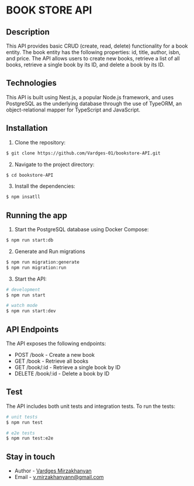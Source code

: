 # BOOK STORE API

## Description

This API provides basic CRUD (create, read, delete) functionality for a book entity. The book entity has the following properties: id, title, author, isbn, and price. The API allows users to create new books, retrieve a list of all books, retrieve a single book by its ID, and delete a book by its ID.


## Technologies

This API is built using Nest.js, a popular Node.js framework, and uses PostgreSQL as the underlying database through the use of TypeORM, an object-relational mapper for TypeScript and JavaScript.


## Installation

1. Clone the repository:

```bash
$ git clone https://github.com/Vardges-01/bookstore-API.git
```
2. Navigate to the project directory:

```bash
$ cd bookstore-API
```
3. Install the dependencies:

```bash
$ npm insatll
```


## Running the app

1. Start the PostgreSQL database using Docker Compose:
```bash
$ npm run start:db
```

2. Generate and Run migrations
```bash
$ npm run migration:generate
$ npm run migration:run
```
3. Start the API:

```bash
# development
$ npm run start

# watch mode
$ npm run start:dev
```

## API Endpoints
The API exposes the following endpoints:

- POST /book - Create a new book
- GET /book - Retrieve all books
- GET /book/:id - Retrieve a single book by ID
- DELETE /book/:id - Delete a book by ID


## Test
The API includes both unit tests and integration tests. To run the tests:

```bash
# unit tests
$ npm run test

# e2e tests
$ npm run test:e2e

```


## Stay in touch

- Author - [Vardges Mirzakhanyan](https://www.linkedin.com/in/vardges-m/)
- Email - <v.mirzakhanyann@gmail.com>

